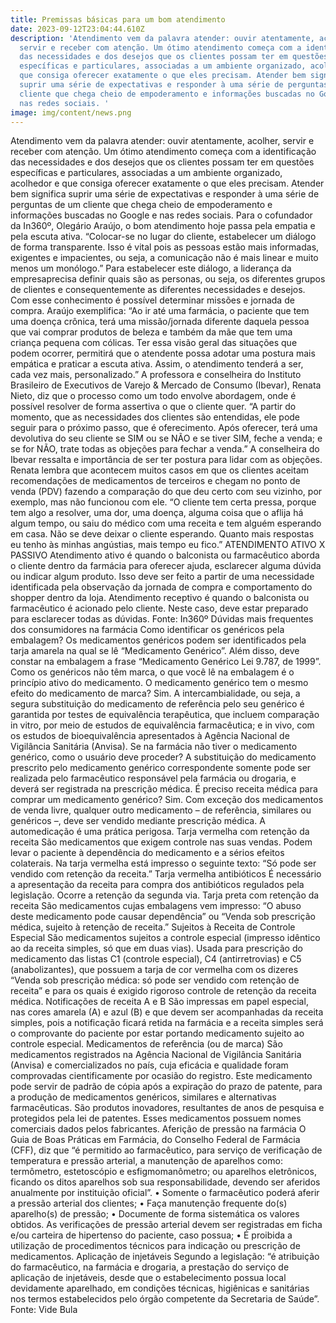 ```yaml
---
title: Premissas básicas para um bom atendimento
date: 2023-09-12T23:04:44.610Z
description: 'Atendimento vem da palavra atender: ouvir atentamente, acolher,
  servir e receber com atenção. Um ótimo atendimento começa com a identificação
  das necessidades e dos desejos que os clientes possam ter em questões
  específicas e particulares, associadas a um ambiente organizado, acolhedor e
  que consiga oferecer exatamente o que eles precisam. Atender bem significa
  suprir uma série de expectativas e responder à uma série de perguntas de um
  cliente que chega cheio de empoderamento e informações buscadas no Google e
  nas redes sociais. '
image: img/content/news.png
---
```


Atendimento vem da palavra atender: ouvir atentamente, acolher, servir e receber com atenção. Um ótimo atendimento começa com a identificação das necessidades e dos desejos que os clientes possam ter em questões específicas e particulares, associadas a um ambiente organizado, acolhedor e que consiga oferecer exatamente o que eles precisam. Atender bem significa suprir uma série de expectativas e responder à uma série de perguntas de um cliente que chega cheio de empoderamento e informações buscadas no Google e nas redes sociais. Para o cofundador da In360º, Olegário Araújo, o bom atendimento hoje passa pela empatia e pela escuta ativa. “Colocar-se no lugar do cliente, estabelecer um diálogo de forma transparente. Isso é vital pois as pessoas estão mais informadas, exigentes e impacientes, ou seja, a comunicação não é mais linear e muito menos um monólogo.” Para estabelecer este diálogo, a liderança da empresaprecisa definir quais são as personas, ou seja, os diferentes grupos de clientes e consequentemente as diferentes necessidades e desejos. Com esse conhecimento é possível determinar missões e jornada de compra. Araújo exemplifica: “Ao ir até uma farmácia, o paciente que tem uma doença crônica, terá uma missão/jornada diferente daquela pessoa que vai comprar produtos de beleza e também da mãe que tem uma criança pequena com cólicas. Ter essa visão geral das situações que podem ocorrer, permitirá que o atendente possa adotar uma postura mais empática e praticar a escuta ativa. Assim, o atendimento tenderá a ser, cada vez mais, personalizado.” A professora e conselheira do Instituto Brasileiro de Executivos de Varejo & Mercado de Consumo (Ibevar), Renata Nieto, diz que o processo como um todo envolve abordagem, onde é possível resolver de forma assertiva o que o cliente quer. “A partir do momento, que as necessidades dos clientes são entendidas, ele pode seguir para o próximo passo, que é oferecimento. Após oferecer, terá uma devolutiva do seu cliente se SIM ou se NÃO e se tiver SIM, feche a venda; e se for NÃO, trate todas as objeções para fechar a venda.” A conselheira do Ibevar ressalta e importância de ser ter postura para lidar com as objeções. Renata lembra que acontecem muitos casos em que os clientes aceitam recomendações de medicamentos de terceiros e chegam no ponto de venda (PDV) fazendo a comparação do que deu certo com seu vizinho, por exemplo, mas não funcionou com ele. “O cliente tem certa pressa, porque tem algo a resolver, uma dor, uma doença, alguma coisa que o aflija há algum tempo, ou saiu do médico com uma receita e tem alguém esperando em casa. Não se deve deixar o cliente esperando. Quanto mais respostas eu tenho às minhas angústias, mais tempo eu fico.” ATENDIMENTO ATIVO X PASSIVO Atendimento ativo é quando o balconista ou farmacêutico aborda o cliente dentro da farmácia para oferecer ajuda, esclarecer alguma dúvida ou indicar algum produto. Isso deve ser feito a partir de uma necessidade identificada pela observação da jornada de compra e comportamento do shopper dentro da loja. Atendimento receptivo é quando o balconista ou farmacêutico é acionado pelo cliente. Neste caso, deve estar preparado para esclarecer todas as dúvidas. Fonte: In360º Dúvidas mais frequentes dos consumidores na farmácia Como identificar os genéricos pela embalagem? Os medicamentos genéricos podem ser identificados pela tarja amarela na qual se lê “Medicamento Genérico”. Além disso, deve constar na embalagem a frase “Medicamento Genérico Lei 9.787, de 1999”. Como os genéricos não têm marca, o que você lê na embalagem é o princípio ativo do medicamento. O medicamento genérico tem o mesmo efeito do medicamento de marca? Sim. A intercambialidade, ou seja, a segura substituição do medicamento de referência pelo seu genérico é garantida por testes de equivalência terapêutica, que incluem comparação in vitro, por meio de estudos de equivalência farmacêutica; e in vivo, com os estudos de bioequivalência apresentados à Agência Nacional de Vigilância Sanitária (Anvisa). Se na farmácia não tiver o medicamento genérico, como o usuário deve proceder? A substituição do medicamento prescrito pelo medicamento genérico correspondente somente pode ser realizada pelo farmacêutico responsável pela farmácia ou drogaria, e deverá ser registrada na prescrição médica. É preciso receita médica para comprar um medicamento genérico? Sim. Com exceção dos medicamentos de venda livre, qualquer outro medicamento – de referência, similares ou genéricos –, deve ser vendido mediante prescrição médica. A automedicação é uma prática perigosa. Tarja vermelha com retenção da receita São medicamentos que exigem controle nas suas vendas. Podem levar o paciente à dependência do medicamento e a sérios efeitos colaterais. Na tarja vermelha está impresso o seguinte texto: “Só pode ser vendido com retenção da receita.” Tarja vermelha antibióticos É necessário a apresentação da receita para compra dos antibióticos regulados pela legislação. Ocorre a retenção da segunda via. Tarja preta com retenção da receita São medicamentos cujas embalagens vem impresso: “O abuso deste medicamento pode causar dependência” ou “Venda sob prescrição médica, sujeito à retenção de receita.” Sujeitos à Receita de Controle Especial São medicamentos sujeitos a controle especial (impresso idêntico ao da receita simples, só que em duas vias). Usada para prescrição do medicamento das listas C1 (controle especial), C4 (antirretrovias) e C5 (anabolizantes), que possuem a tarja de cor vermelha com os dizeres “Venda sob prescrição médica: só pode ser vendido com retenção de receita” e para os quais é exigido rigoroso controle de retenção da receita médica. Notificações de receita A e B São impressas em papel especial, nas cores amarela (A) e azul (B) e que devem ser acompanhadas da receita simples, pois a notificação ficará retida na farmácia e a receita simples será o comprovante do paciente por estar portando medicamento sujeito ao controle especial. Medicamentos de referência (ou de marca) São medicamentos registrados na Agência Nacional de Vigilância Sanitária (Anvisa) e comercializados no país, cuja eficácia e qualidade foram comprovadas cientificamente por ocasião do registro. Este medicamento pode servir de padrão de cópia após a expiração do prazo de patente, para a produção de medicamentos genéricos, similares e alternativas farmacêuticas. São produtos inovadores, resultantes de anos de pesquisa e protegidos pela lei de patentes. Esses medicamentos possuem nomes comerciais dados pelos fabricantes. Aferição de pressão na farmácia O Guia de Boas Práticas em Farmácia, do Conselho Federal de Farmácia (CFF), diz que “é permitido ao farmacêutico, para serviço de verificação de temperatura e pressão arterial, a manutenção de aparelhos como: termômetro, estetoscópio e esfigmomanômetro; ou aparelhos eletrônicos, ficando os ditos aparelhos sob sua responsabilidade, devendo ser aferidos anualmente por instituição oficial”. • Somente o farmacêutico poderá aferir a pressão arterial dos clientes; • Faça manutenção frequente do(s) aparelho(s) de pressão; • Documente de forma sistemática os valores obtidos. As verificações de pressão arterial devem ser registradas em ficha e/ou carteira de hipertenso do paciente, caso possua; • É proibida a utilização de procedimentos técnicos para indicação ou prescrição de medicamentos. Aplicação de injetáveis Segundo a legislação: “é atribuição do farmacêutico, na farmácia e drogaria, a prestação do serviço de aplicação de injetáveis, desde que o estabelecimento possua local devidamente aparelhado, em condições técnicas, higiênicas e sanitárias nos termos estabelecidos pelo órgão competente da Secretaria de Saúde”. Fonte: Vide Bula
